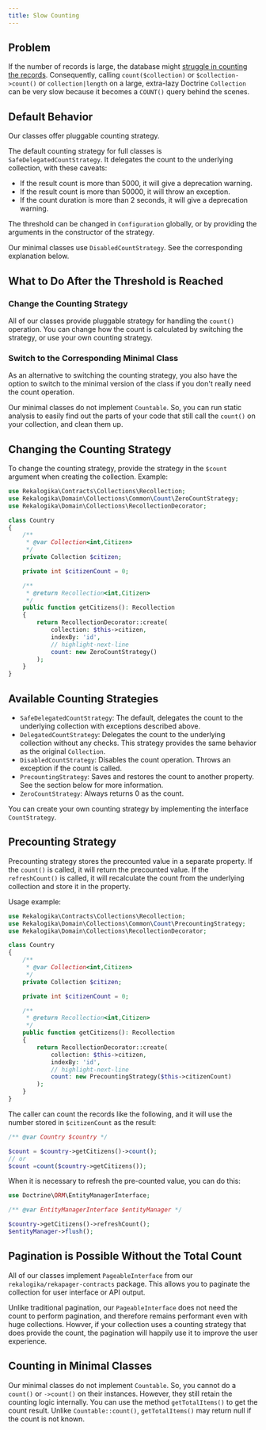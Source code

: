 ```yaml
---
title: Slow Counting
---
```


## Problem

If the number of records is large, the database might [struggle in counting the
records](https://wiki.postgresql.org/wiki/Slow_Counting). Consequently, calling
`count($collection)` or `$collection->count()` or `collection|length` on a large,
extra-lazy Doctrine `Collection` can be very slow because it becomes a `COUNT()`
query behind the scenes.

## Default Behavior

Our classes offer pluggable counting strategy.

The default counting strategy for
full classes is `SafeDelegatedCountStrategy`. It delegates the count to
the underlying collection, with these caveats:

* If the result count is more than 5000, it will give a deprecation warning.
* If the result count is more than 50000, it will throw an exception.
* If the count duration is more than 2 seconds, it will give a deprecation
  warning.

The threshold can be changed in `Configuration` globally, or by providing the
arguments in the constructor of the strategy.

Our minimal classes use `DisabledCountStrategy`. See the corresponding
explanation below.

## What to Do After the Threshold is Reached

### Change the Counting Strategy

All of our classes provide pluggable strategy for handling the `count()`
operation. You can change how the count is calculated by switching the strategy,
or use your own counting strategy.

### Switch to the Corresponding Minimal Class

As an alternative to switching the counting strategy, you also have the option
to switch to the minimal version of the class if you don't really need the count
operation.

Our minimal classes do not implement `Countable`. So, you can run static
analysis to easily find out the parts of your code that still call the `count()`
on your collection, and clean them up.

## Changing the Counting Strategy

To change the counting strategy, provide the strategy in the `$count` argument
when creating the collection. Example:

```php
use Rekalogika\Contracts\Collections\Recollection;
use Rekalogika\Domain\Collections\Common\Count\ZeroCountStrategy;
use Rekalogika\Domain\Collections\RecollectionDecorator;

class Country
{
    /**
     * @var Collection<int,Citizen>
     */
    private Collection $citizen;

    private int $citizenCount = 0;

    /**
     * @return Recollection<int,Citizen>
     */
    public function getCitizens(): Recollection
    {
        return RecollectionDecorator::create(
            collection: $this->citizen,
            indexBy: 'id',
            // highlight-next-line
            count: new ZeroCountStrategy()
        );
    }
}
```

## Available Counting Strategies

* `SafeDelegatedCountStrategy`: The default, delegates the count to the
  underlying collection with exceptions described above.
* `DelegatedCountStrategy`: Delegates the count to the underlying collection
  without any checks. This strategy provides the same behavior as the original
  `Collection`.
* `DisabledCountStrategy`: Disables the count operation. Throws an exception if
  the count is called.
* `PrecountingStrategy`: Saves and restores the count to another property. See the
  section below for more information.
* `ZeroCountStrategy`: Always returns 0 as the count.
  
You can create your own counting strategy by implementing the interface
`CountStrategy`.

## Precounting Strategy

Precounting strategy stores the precounted value in a separate property. If the
`count()` is called, it will return the precounted value. If the
`refreshCount()` is called, it will recalculate the count from the underlying
collection and store it in the property.

Usage example:

```php
use Rekalogika\Contracts\Collections\Recollection;
use Rekalogika\Domain\Collections\Common\Count\PrecountingStrategy;
use Rekalogika\Domain\Collections\RecollectionDecorator;

class Country
{
    /**
     * @var Collection<int,Citizen>
     */
    private Collection $citizen;

    private int $citizenCount = 0;

    /**
     * @return Recollection<int,Citizen>
     */
    public function getCitizens(): Recollection
    {
        return RecollectionDecorator::create(
            collection: $this->citizen,
            indexBy: 'id',
            // highlight-next-line
            count: new PrecountingStrategy($this->citizenCount)
        );
    }
}
```

The caller can count the records like the following, and it will use the number
stored in `$citizenCount` as the result:

```php
/** @var Country $country */

$count = $country->getCitizens()->count();
// or
$count =count($country->getCitizens());
```

When it is necessary to refresh the pre-counted value, you can do this:

```php
use Doctrine\ORM\EntityManagerInterface;

/** @var EntityManagerInterface $entityManager */

$country->getCitizens()->refreshCount();
$entityManager->flush();
```

## Pagination is Possible Without the Total Count

All of our classes implement `PageableInterface` from our
`rekalogika/rekapager-contracts` package. This allows you to paginate the
collection for user interface or API output.

Unlike traditional pagination, our `PageableInterface` does not need the count
to perform pagination, and therefore remains performant even with huge
collections. Howver, if your collection uses a counting strategy that does
provide the count, the pagination will happily use it to improve the user
experience.

## Counting in Minimal Classes

Our minimal classes do not implement `Countable`. So, you cannot do a `count()`
or `->count()` on their instances. However, they still retain the counting logic
internally. You can use the method `getTotalItems()` to get the count result.
Unlike `Countable::count()`, `getTotalItems()` may return null if the count is
not known.
